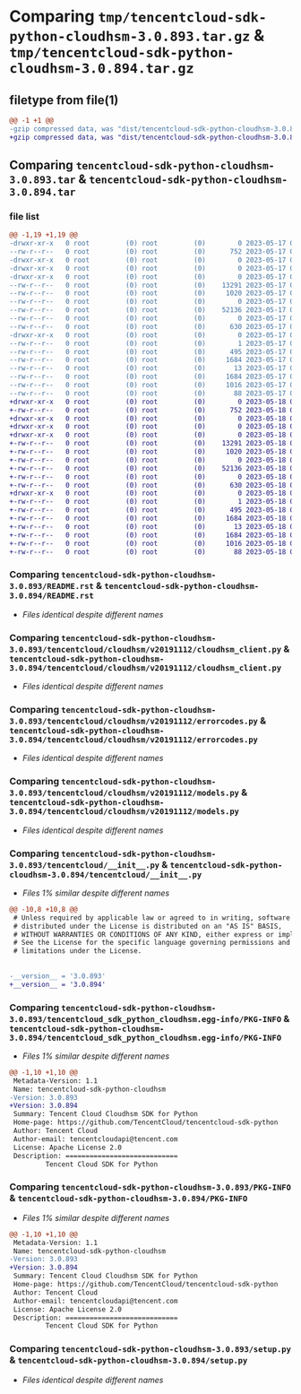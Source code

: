 # Comparing `tmp/tencentcloud-sdk-python-cloudhsm-3.0.893.tar.gz` & `tmp/tencentcloud-sdk-python-cloudhsm-3.0.894.tar.gz`

## filetype from file(1)

```diff
@@ -1 +1 @@
-gzip compressed data, was "dist/tencentcloud-sdk-python-cloudhsm-3.0.893.tar", last modified: Wed May 17 03:27:03 2023, max compression
+gzip compressed data, was "dist/tencentcloud-sdk-python-cloudhsm-3.0.894.tar", last modified: Thu May 18 00:21:31 2023, max compression
```

## Comparing `tencentcloud-sdk-python-cloudhsm-3.0.893.tar` & `tencentcloud-sdk-python-cloudhsm-3.0.894.tar`

### file list

```diff
@@ -1,19 +1,19 @@
-drwxr-xr-x   0 root         (0) root         (0)        0 2023-05-17 03:27:03.000000 tencentcloud-sdk-python-cloudhsm-3.0.893/
--rw-r--r--   0 root         (0) root         (0)      752 2023-05-17 03:27:03.000000 tencentcloud-sdk-python-cloudhsm-3.0.893/README.rst
-drwxr-xr-x   0 root         (0) root         (0)        0 2023-05-17 03:27:03.000000 tencentcloud-sdk-python-cloudhsm-3.0.893/tencentcloud/
-drwxr-xr-x   0 root         (0) root         (0)        0 2023-05-17 03:27:03.000000 tencentcloud-sdk-python-cloudhsm-3.0.893/tencentcloud/cloudhsm/
-drwxr-xr-x   0 root         (0) root         (0)        0 2023-05-17 03:27:03.000000 tencentcloud-sdk-python-cloudhsm-3.0.893/tencentcloud/cloudhsm/v20191112/
--rw-r--r--   0 root         (0) root         (0)    13291 2023-05-17 03:27:03.000000 tencentcloud-sdk-python-cloudhsm-3.0.893/tencentcloud/cloudhsm/v20191112/cloudhsm_client.py
--rw-r--r--   0 root         (0) root         (0)     1020 2023-05-17 03:27:03.000000 tencentcloud-sdk-python-cloudhsm-3.0.893/tencentcloud/cloudhsm/v20191112/errorcodes.py
--rw-r--r--   0 root         (0) root         (0)        0 2023-05-17 03:27:03.000000 tencentcloud-sdk-python-cloudhsm-3.0.893/tencentcloud/cloudhsm/v20191112/__init__.py
--rw-r--r--   0 root         (0) root         (0)    52136 2023-05-17 03:27:03.000000 tencentcloud-sdk-python-cloudhsm-3.0.893/tencentcloud/cloudhsm/v20191112/models.py
--rw-r--r--   0 root         (0) root         (0)        0 2023-05-17 03:27:03.000000 tencentcloud-sdk-python-cloudhsm-3.0.893/tencentcloud/cloudhsm/__init__.py
--rw-r--r--   0 root         (0) root         (0)      630 2023-05-17 03:27:03.000000 tencentcloud-sdk-python-cloudhsm-3.0.893/tencentcloud/__init__.py
-drwxr-xr-x   0 root         (0) root         (0)        0 2023-05-17 03:27:03.000000 tencentcloud-sdk-python-cloudhsm-3.0.893/tencentcloud_sdk_python_cloudhsm.egg-info/
--rw-r--r--   0 root         (0) root         (0)        1 2023-05-17 03:27:03.000000 tencentcloud-sdk-python-cloudhsm-3.0.893/tencentcloud_sdk_python_cloudhsm.egg-info/dependency_links.txt
--rw-r--r--   0 root         (0) root         (0)      495 2023-05-17 03:27:03.000000 tencentcloud-sdk-python-cloudhsm-3.0.893/tencentcloud_sdk_python_cloudhsm.egg-info/SOURCES.txt
--rw-r--r--   0 root         (0) root         (0)     1684 2023-05-17 03:27:03.000000 tencentcloud-sdk-python-cloudhsm-3.0.893/tencentcloud_sdk_python_cloudhsm.egg-info/PKG-INFO
--rw-r--r--   0 root         (0) root         (0)       13 2023-05-17 03:27:03.000000 tencentcloud-sdk-python-cloudhsm-3.0.893/tencentcloud_sdk_python_cloudhsm.egg-info/top_level.txt
--rw-r--r--   0 root         (0) root         (0)     1684 2023-05-17 03:27:03.000000 tencentcloud-sdk-python-cloudhsm-3.0.893/PKG-INFO
--rw-r--r--   0 root         (0) root         (0)     1016 2023-05-17 03:27:03.000000 tencentcloud-sdk-python-cloudhsm-3.0.893/setup.py
--rw-r--r--   0 root         (0) root         (0)       88 2023-05-17 03:27:03.000000 tencentcloud-sdk-python-cloudhsm-3.0.893/setup.cfg
+drwxr-xr-x   0 root         (0) root         (0)        0 2023-05-18 00:21:31.000000 tencentcloud-sdk-python-cloudhsm-3.0.894/
+-rw-r--r--   0 root         (0) root         (0)      752 2023-05-18 00:21:31.000000 tencentcloud-sdk-python-cloudhsm-3.0.894/README.rst
+drwxr-xr-x   0 root         (0) root         (0)        0 2023-05-18 00:21:31.000000 tencentcloud-sdk-python-cloudhsm-3.0.894/tencentcloud/
+drwxr-xr-x   0 root         (0) root         (0)        0 2023-05-18 00:21:31.000000 tencentcloud-sdk-python-cloudhsm-3.0.894/tencentcloud/cloudhsm/
+drwxr-xr-x   0 root         (0) root         (0)        0 2023-05-18 00:21:31.000000 tencentcloud-sdk-python-cloudhsm-3.0.894/tencentcloud/cloudhsm/v20191112/
+-rw-r--r--   0 root         (0) root         (0)    13291 2023-05-18 00:21:31.000000 tencentcloud-sdk-python-cloudhsm-3.0.894/tencentcloud/cloudhsm/v20191112/cloudhsm_client.py
+-rw-r--r--   0 root         (0) root         (0)     1020 2023-05-18 00:21:31.000000 tencentcloud-sdk-python-cloudhsm-3.0.894/tencentcloud/cloudhsm/v20191112/errorcodes.py
+-rw-r--r--   0 root         (0) root         (0)        0 2023-05-18 00:21:31.000000 tencentcloud-sdk-python-cloudhsm-3.0.894/tencentcloud/cloudhsm/v20191112/__init__.py
+-rw-r--r--   0 root         (0) root         (0)    52136 2023-05-18 00:21:31.000000 tencentcloud-sdk-python-cloudhsm-3.0.894/tencentcloud/cloudhsm/v20191112/models.py
+-rw-r--r--   0 root         (0) root         (0)        0 2023-05-18 00:21:31.000000 tencentcloud-sdk-python-cloudhsm-3.0.894/tencentcloud/cloudhsm/__init__.py
+-rw-r--r--   0 root         (0) root         (0)      630 2023-05-18 00:21:31.000000 tencentcloud-sdk-python-cloudhsm-3.0.894/tencentcloud/__init__.py
+drwxr-xr-x   0 root         (0) root         (0)        0 2023-05-18 00:21:31.000000 tencentcloud-sdk-python-cloudhsm-3.0.894/tencentcloud_sdk_python_cloudhsm.egg-info/
+-rw-r--r--   0 root         (0) root         (0)        1 2023-05-18 00:21:31.000000 tencentcloud-sdk-python-cloudhsm-3.0.894/tencentcloud_sdk_python_cloudhsm.egg-info/dependency_links.txt
+-rw-r--r--   0 root         (0) root         (0)      495 2023-05-18 00:21:31.000000 tencentcloud-sdk-python-cloudhsm-3.0.894/tencentcloud_sdk_python_cloudhsm.egg-info/SOURCES.txt
+-rw-r--r--   0 root         (0) root         (0)     1684 2023-05-18 00:21:31.000000 tencentcloud-sdk-python-cloudhsm-3.0.894/tencentcloud_sdk_python_cloudhsm.egg-info/PKG-INFO
+-rw-r--r--   0 root         (0) root         (0)       13 2023-05-18 00:21:31.000000 tencentcloud-sdk-python-cloudhsm-3.0.894/tencentcloud_sdk_python_cloudhsm.egg-info/top_level.txt
+-rw-r--r--   0 root         (0) root         (0)     1684 2023-05-18 00:21:31.000000 tencentcloud-sdk-python-cloudhsm-3.0.894/PKG-INFO
+-rw-r--r--   0 root         (0) root         (0)     1016 2023-05-18 00:21:31.000000 tencentcloud-sdk-python-cloudhsm-3.0.894/setup.py
+-rw-r--r--   0 root         (0) root         (0)       88 2023-05-18 00:21:31.000000 tencentcloud-sdk-python-cloudhsm-3.0.894/setup.cfg
```

### Comparing `tencentcloud-sdk-python-cloudhsm-3.0.893/README.rst` & `tencentcloud-sdk-python-cloudhsm-3.0.894/README.rst`

 * *Files identical despite different names*

### Comparing `tencentcloud-sdk-python-cloudhsm-3.0.893/tencentcloud/cloudhsm/v20191112/cloudhsm_client.py` & `tencentcloud-sdk-python-cloudhsm-3.0.894/tencentcloud/cloudhsm/v20191112/cloudhsm_client.py`

 * *Files identical despite different names*

### Comparing `tencentcloud-sdk-python-cloudhsm-3.0.893/tencentcloud/cloudhsm/v20191112/errorcodes.py` & `tencentcloud-sdk-python-cloudhsm-3.0.894/tencentcloud/cloudhsm/v20191112/errorcodes.py`

 * *Files identical despite different names*

### Comparing `tencentcloud-sdk-python-cloudhsm-3.0.893/tencentcloud/cloudhsm/v20191112/models.py` & `tencentcloud-sdk-python-cloudhsm-3.0.894/tencentcloud/cloudhsm/v20191112/models.py`

 * *Files identical despite different names*

### Comparing `tencentcloud-sdk-python-cloudhsm-3.0.893/tencentcloud/__init__.py` & `tencentcloud-sdk-python-cloudhsm-3.0.894/tencentcloud/__init__.py`

 * *Files 1% similar despite different names*

```diff
@@ -10,8 +10,8 @@
 # Unless required by applicable law or agreed to in writing, software
 # distributed under the License is distributed on an "AS IS" BASIS,
 # WITHOUT WARRANTIES OR CONDITIONS OF ANY KIND, either express or implied.
 # See the License for the specific language governing permissions and
 # limitations under the License.
 
 
-__version__ = '3.0.893'
+__version__ = '3.0.894'
```

### Comparing `tencentcloud-sdk-python-cloudhsm-3.0.893/tencentcloud_sdk_python_cloudhsm.egg-info/PKG-INFO` & `tencentcloud-sdk-python-cloudhsm-3.0.894/tencentcloud_sdk_python_cloudhsm.egg-info/PKG-INFO`

 * *Files 1% similar despite different names*

```diff
@@ -1,10 +1,10 @@
 Metadata-Version: 1.1
 Name: tencentcloud-sdk-python-cloudhsm
-Version: 3.0.893
+Version: 3.0.894
 Summary: Tencent Cloud Cloudhsm SDK for Python
 Home-page: https://github.com/TencentCloud/tencentcloud-sdk-python
 Author: Tencent Cloud
 Author-email: tencentcloudapi@tencent.com
 License: Apache License 2.0
 Description: ============================
         Tencent Cloud SDK for Python
```

### Comparing `tencentcloud-sdk-python-cloudhsm-3.0.893/PKG-INFO` & `tencentcloud-sdk-python-cloudhsm-3.0.894/PKG-INFO`

 * *Files 1% similar despite different names*

```diff
@@ -1,10 +1,10 @@
 Metadata-Version: 1.1
 Name: tencentcloud-sdk-python-cloudhsm
-Version: 3.0.893
+Version: 3.0.894
 Summary: Tencent Cloud Cloudhsm SDK for Python
 Home-page: https://github.com/TencentCloud/tencentcloud-sdk-python
 Author: Tencent Cloud
 Author-email: tencentcloudapi@tencent.com
 License: Apache License 2.0
 Description: ============================
         Tencent Cloud SDK for Python
```

### Comparing `tencentcloud-sdk-python-cloudhsm-3.0.893/setup.py` & `tencentcloud-sdk-python-cloudhsm-3.0.894/setup.py`

 * *Files identical despite different names*

